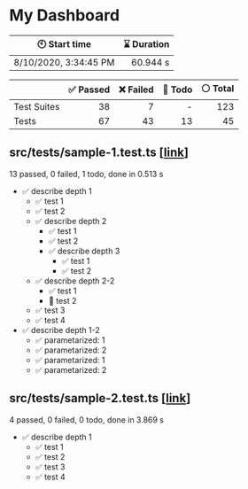 # My Dashboard


| :clock10: Start time | :hourglass: Duration |
| --- | ---: |
|8/10/2020, 3:34:45 PM|60.944 s|

| | :white_check_mark: Passed | :x: Failed | :construction: Todo | :white_circle: Total |
| --- | ---: | ---: | ---:| ---: |
|Test Suites|38|7|-|123|
|Tests|67|43|13|45|

## src/__tests__/sample-1.test.ts [[link](https://github.com/tasshi-me/jest-md-dashboard/blob/main/src/__tests__/sample-1.test.ts)]

13 passed, 0 failed, 1 todo, done in 0.513 s

- :white_check_mark: describe depth 1
  - :white_check_mark: test 1
  - :white_check_mark: test 2
  - :white_check_mark: describe depth 2
    - :white_check_mark: test 1
    - :white_check_mark: test 2
    - :white_check_mark: describe depth 3
      - :white_check_mark: test 1
      - :white_check_mark: test 2
  - :white_check_mark: describe depth 2-2
    - :white_check_mark: test 1
    - :construction: test 2
  - :white_check_mark: test 3
  - :white_check_mark: test 4
- :white_check_mark: describe depth 1-2
  - :white_check_mark: parametarized: 1
  - :white_check_mark: parametarized: 2
  - :white_check_mark: parametarized: 1
  - :white_check_mark: parametarized: 2

## src/__tests__/sample-2.test.ts [[link](https://github.com/tasshi-me/jest-md-dashboard/blob/main/src/__tests__/sample-2.test.ts)]

4 passed, 0 failed, 0 todo, done in 3.869 s

- :white_check_mark: describe depth 1
  - :white_check_mark: test 1
  - :white_check_mark: test 2
  - :white_check_mark: test 3
  - :white_check_mark: test 4

